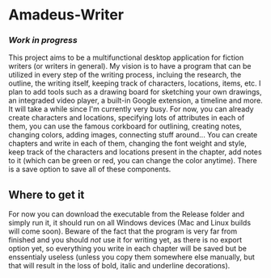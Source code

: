 # Amadeus-Writer
### *Work in progress*

  This project aims to be a multifunctional desktop application for fiction writers (or writers in general).
  My vision is to have a program that can be utilized in every step of the writing process, incluing the research, the outline, the writing itself, keeping track of characters, locations, items, etc. I plan to add tools such as a drawing board for sketching your own drawings, an integraded video player, a built-in Google extension, a timeline and more. It will take a while since I'm currently very busy.
  For now, you can already create characters and locations, specifying lots of attributes in each of them, you can use the famous corkboard for outlining, creating notes, changing colors, adding images, connecting stuff around... You can create chapters and write in each of them, changing the font weight and style, keep track of the characters and locations present in the chapter, add notes to it (which can be green or red, you can change the color anytime). There is a save option to save all of these components.
  
## Where to get it

  For now you can download the executable from the Release folder and simply run it, it should run on all Windows devices (Mac and Linux builds will come soon). Beware of the fact that the program is very far from finished and you should *not* use it for writing yet, as there is no export option yet, so everything you write in each chapter will be saved but be enssentialy useless (unless you copy them somewhere else manually, but that will result in the loss of bold, italic and underline decorations).
